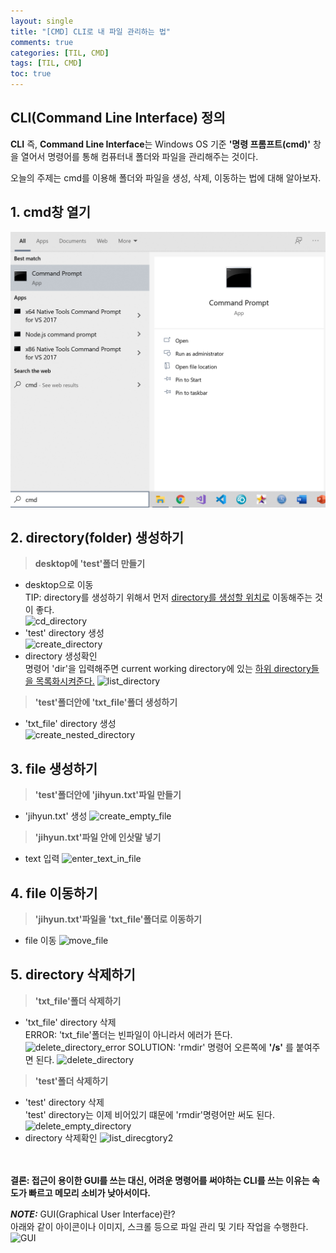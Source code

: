 ```yaml
---
layout: single
title: "[CMD] CLI로 내 파일 관리하는 법"
comments: true
categories: [TIL, CMD]
tags: [TIL, CMD]
toc: true
---
```


## CLI(Command Line Interface) 정의
**CLI** 즉, **Command Line Interface**는 Windows OS 기준 **'명령 프롬프트(cmd)'** 창을 열어서 명령어를 통해 컴퓨터내 폴더와 파일을 관리해주는 것이다.

오늘의 주제는 cmd를 이용해 폴더와 파일을 생성, 삭제, 이동하는 법에 대해 알아보자. 


## 1. cmd창 열기 

![open_cmd](images/open_cmd.png)
<!-- <img src="images/open_cmd.png" alt="open_cmd"> -->


## 2. directory(folder) 생성하기
> **desktop에 'test'폴더 만들기**
- desktop으로 이동  
TIP: directory를 생성하기 위해서 먼저 <u>directory를 생성할 위치로</u> 이동해주는 것이 좋다.  
![cd_directory](/images/cd_directory.png)
- 'test' directory 생성  
![create_directory](/images/create_directory.png)
- directory 생성확인  
명령어 'dir'을 입력해주면 current working directory에 있는 <u>하위 directory들을 목록화시켜준다.</u> 
![list_directory](/images/list_directory.png)

> **'test'폴더안에 'txt_file'폴더 생성하기**  
- 'txt_file' directory 생성  
![create_nested_directory](/images/create_nested_directory.png)


## 3. file 생성하기
> **'test'폴더안에 'jihyun.txt'파일 만들기**
- 'jihyun.txt' 생성
![create_empty_file](/images/create_empty_file.png)

> **'jihyun.txt'파일 안에 인삿말 넣기**
- text 입력
![enter_text_in_file](/images/enter_text_in_file.png)


## 4. file 이동하기
> **'jihyun.txt'파일을 'txt_file'폴더로 이동하기**
- file 이동
![move_file](/images/move_file.png)


## 5. directory 삭제하기
> **'txt_file'폴더 삭제하기**
- 'txt_file' directory 삭제  
ERROR: 'txt_file'폴더는 빈파일이 아니라서 에러가 뜬다. 
![delete_directory_error](/images/delete_directory_error.png)
SOLUTION: 'rmdir' 명령어 오른쪽에 **'/s'** 를 붙여주면 된다.
![delete_directory](/images/delete_directory.png)

> **'test'폴더 삭제하기**
- 'test' directory 삭제  
'test' directory는 이제 비어있기 떄문에 'rmdir'명령어만 써도 된다. 
![delete_empty_directory](/images/delete_empty_directory.png)
- directory 삭제확인
![list_direcgtory2](/images/list_directory2.png)

<br/><br/>
**결론: 접근이 용이한 GUI를 쓰는 대신, 어려운 명령어를 써야하는 CLI를 쓰는 이유는 속도가 빠르고 메모리 소비가 낮아서이다.**  

**_NOTE:_** GUI(Graphical User Interface)란?  
아래와 같이 아이콘이나 이미지, 스크롤 등으로 파일 관리 및 기타 작업을 수행한다. 
![GUI](/images/GUI.png)
